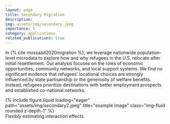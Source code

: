 ```yaml
---
layout: page
title: Secondary Migration
description: 
img: assets/img/secondary.jpeg
importance: 1
category: applications
related_publications: true
---
```


In {% cite mossaad2020migration %}, we leverage nationwide population-level microdata to explore how and why refugees in the U.S. relocate after initial resettlement. Our analysis focuses on the roles of economic opportunities, community networks, and local support systems. We find no significant evidence that refugees’ locational choices are strongly influenced by state partisanship or the generosity of welfare benefits. Instead, refugees prioritize destinations with better employment prospects and established co-national networks.

<div class="row">
    <div class="col-sm mt-3 mt-md-0">
        {% include figure.liquid loading="eager" path="assets/img/secondary2.jpeg" title="example image" class="img-fluid rounded z-depth-1" %}
    </div>
</div>
<div class="caption">
    Flexibly estimating interaction effects.
</div>

